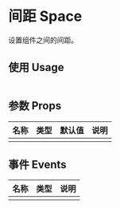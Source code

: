 # 间距 Space

设置组件之间的间距。

## 使用 Usage

```tsx

```

## 参数 Props

| 名称 | 类型 | 默认值 | 说明 |
| ---- | ---- | ------ | ---- |
|      |      |        |      |

## 事件 Events

| 名称 | 类型 | 说明 |
| ---- | ---- | ---- |
|      |      |      |
